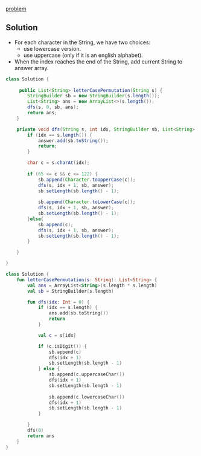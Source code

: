 [problem](https://leetcode.com/problems/letter-case-permutation/description/)

## Solution
- For each character in  the String,  we have two choices:
	- use  lowercase version.
	- use uppercase (only if it is an english alphabet).
- When the index reaches the end of the String, add current String to answer array.

```java
class Solution {
   
     public List<String> letterCasePermutation(String s) {
        StringBuilder sb = new StringBuilder(s.length());
        List<String> ans = new ArrayList<>(s.length());
        dfs(s, 0, sb, ans);
        return ans;
    }

    private void dfs(String s, int idx, StringBuilder sb, List<String> answer) {
        if (idx == s.length()) {
            answer.add(sb.toString());
            return;
        }

        char c = s.charAt(idx);
        
        if (65 <= c && c <= 122) {
            sb.append(Character.toUpperCase(c));
            dfs(s, idx + 1, sb, answer);
            sb.setLength(sb.length() - 1);
            
            sb.append(Character.toLowerCase(c));
            dfs(s, idx + 1, sb, answer);
            sb.setLength(sb.length() - 1);
        }else{
            sb.append(c);
            dfs(s, idx + 1, sb, answer);
            sb.setLength(sb.length() - 1);
        }

    }

}
```


```kotlin
class Solution {
    fun letterCasePermutation(s: String): List<String> {
        val ans = ArrayList<String>(s.length * s.length)
        val sb = StringBuilder(s.length)

        fun dfs(idx: Int = 0) {
            if (idx == s.length) {
                ans.add(sb.toString())
                return
            }

            val c = s[idx]

            if (c.isDigit()) {
                sb.append(c)
                dfs(idx + 1)
                sb.setLength(sb.length - 1)
            } else {
                sb.append(c.uppercaseChar())
                dfs(idx + 1)
                sb.setLength(sb.length - 1)
                
                sb.append(c.lowercaseChar())
                dfs(idx + 1)
                sb.setLength(sb.length - 1)
            }

        }
        dfs(0)
        return ans
    }
}
```